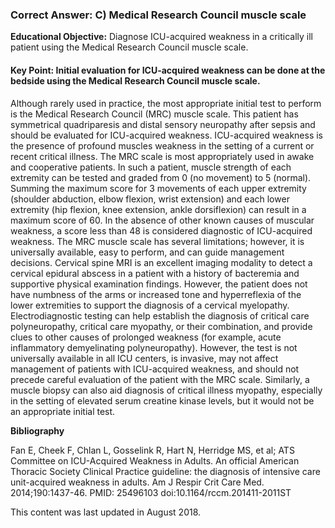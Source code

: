 
### Correct Answer: C) Medical Research Council muscle scale 

**Educational Objective:** Diagnose ICU-acquired weakness in a critically ill patient using the Medical Research Council muscle scale.

#### **Key Point:** Initial evaluation for ICU-acquired weakness can be done at the bedside using the Medical Research Council muscle scale.

Although rarely used in practice, the most appropriate initial test to perform is the Medical Research Council (MRC) muscle scale. This patient has symmetrical quadriparesis and distal sensory neuropathy after sepsis and should be evaluated for ICU-acquired weakness. ICU-acquired weakness is the presence of profound muscles weakness in the setting of a current or recent critical illness. The MRC scale is most appropriately used in awake and cooperative patients. In such a patient, muscle strength of each extremity can be tested and graded from 0 (no movement) to 5 (normal). Summing the maximum score for 3 movements of each upper extremity (shoulder abduction, elbow flexion, wrist extension) and each lower extremity (hip flexion, knee extension, ankle dorsiflexion) can result in a maximum score of 60. In the absence of other known causes of muscular weakness, a score less than 48 is considered diagnostic of ICU-acquired weakness. The MRC muscle scale has several limitations; however, it is universally available, easy to perform, and can guide management decisions.
Cervical spine MRI is an excellent imaging modality to detect a cervical epidural abscess in a patient with a history of bacteremia and supportive physical examination findings. However, the patient does not have numbness of the arms or increased tone and hyperreflexia of the lower extremities to support the diagnosis of a cervical myelopathy.
Electrodiagnostic testing can help establish the diagnosis of critical care polyneuropathy, critical care myopathy, or their combination, and provide clues to other causes of prolonged weakness (for example, acute inflammatory demyelinating polyneuropathy). However, the test is not universally available in all ICU centers, is invasive, may not affect management of patients with ICU-acquired weakness, and should not precede careful evaluation of the patient with the MRC scale.
Similarly, a muscle biopsy can also aid diagnosis of critical illness myopathy, especially in the setting of elevated serum creatine kinase levels, but it would not be an appropriate initial test.

**Bibliography**

Fan E, Cheek F, Chlan L, Gosselink R, Hart N, Herridge MS, et al; ATS Committee on ICU-Acquired Weakness in Adults. An official American Thoracic Society Clinical Practice guideline: the diagnosis of intensive care unit-acquired weakness in adults. Am J Respir Crit Care Med. 2014;190:1437-46. PMID: 25496103 doi:10.1164/rccm.201411-2011ST

This content was last updated in August 2018.